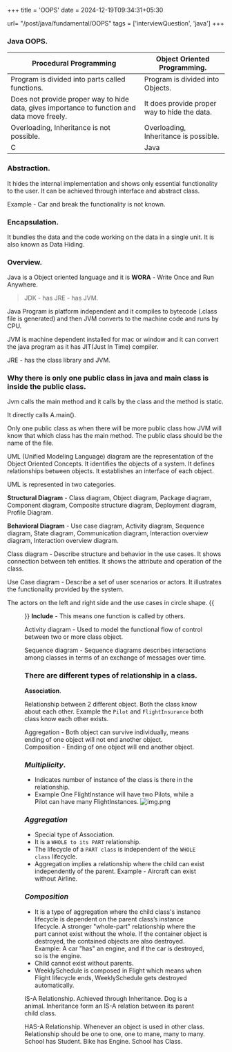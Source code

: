 +++
title = 'OOPS'
date = 2024-12-19T09:34:31+05:30

url= "/post/java/fundamental/OOPS"
tags = ['interviewQuestion', 'java']
+++
### Java OOPS.

| Procedural Programming                                                                       | Object Oriented Programming.                 |
| -------------------------------------------------------------------------------------------- |----------------------------------------------|
| Program is divided into parts called functions.                                              | Program is divided into Objects.             |
| Does not provide proper way to hide data, gives importance to function and data move freely. | It does provide proper way to hide the data. |
| Overloading, Inheritance is not possible.                                                    | Overloading, Inheritance is possible.        |
| C                                                                                            | Java                                         |

### Abstraction.

It hides the internal implementation and shows only essential functionality to the user. It can be achieved through interface and abstract class.

Example - Car and break the functionality is not known.

### Encapsulation.

It bundles the data and the code working on the data in a single unit.
It is also known as Data Hiding.

### Overview.

Java is a Object oriented language and it is **WORA** - Write Once and Run Anywhere.

> JDK - has JRE - has JVM.

Java Program is platform independent and it compiles to bytecode (.class file is generated) and then JVM converts to the machine code and runs by CPU.

JVM is machine dependent installed for mac or window and it can convert the java program as it has JIT(Just In Time) compiler.

JRE - has the class library and JVM.

### Why there is only one public class in java and main class is inside the public class.

Jvm calls the main method and it calls by the class and the method is static.

It directly calls A.main().

Only one public class as when there will be more public class how JVM will know that which class has the main method.
The public class should be the name of the file.

UML (Unified Modeling Language) diagram are the representation of the Object Oriented Concepts. It identifies the objects of a system. It defines relationships between objects. It establishes an interface of each object.

UML is represented in two categories.

**Structural Diagram** - Class diagram, Object diagram, Package diagram, Component diagram, Composite structure diagram, Deployment diagram, Profile Diagram.

**Behavioral Diagram** - Use case diagram, Activity diagram, Sequence diagram, State diagram, Communication diagram, Interaction overview diagram, Interaction overview diagram.

Class diagram - Describe structure and behavior in the use cases. It shows connection between teh entities. It shows the attribute and operation of the class.

Use Case diagram - Describe a set of user scenarios or actors. It illustrates the functionality provided by the system.

The actors on the left and right side and the use cases in circle shape.
{{<figure src="/images/Java/UseCaseDiagram.png" alt="UserRequest." caption="Sample Use Case Diagram.">}}
**Include** - This means one function is called by others.

Activity diagram - Used to model the functional flow of control between two or more class object.

Sequence diagram - Sequence diagrams describes interactions among classes in terms of an exchange of messages over time.

### There are different types of relationship in a class.

**Association**.

Relationship between 2 different object.
Both the class know about each other. Example the `Pilot` and `FlightInsurance` both class know each other exists.

Aggregation - Both object can survive individually, means ending of one object will not end another object.  
Composition - Ending of one object will end another object.

### *Multiplicity*.
- Indicates number of instance of the class is there in the relationship.
- Example One FlightInstance will have two Pilots, while a Pilot can have many FlightInstances.
  ![img.png](/images/img28.png)

### *Aggregation*
* Special type of Association.
* It is a `WHOLE to its PART` relationship.
* The lifecycle of a `PART class` is independent of the `WHOLE class` lifecycle.
* Aggregation implies a relationship where the child can exist independently of the parent.
  Example - Aircraft can exist without Airline.


### *Composition*
* It is a type of aggregation where the child class's instance lifecycle is dependent on the parent class’s instance lifecycle. A stronger "whole-part" relationship where the part cannot exist without the whole. If the container object is destroyed, the contained objects are also destroyed. Example: A car "has" an engine, and if the car is destroyed, so is the engine.
* Child cannot exist without parents.
* WeeklySchedule is composed in Flight which means when Flight lifecycle ends, WeeklySchedule gets destroyed automatically.

IS-A Relationship.
Achieved through Inheritance.
Dog is a animal.
Inheritance form an IS-A relation between its parent child class.

HAS-A Relationship.
Whenever an object is used in other class.
Relationship should be one to one, one to mane, many to many.
School has Student. Bike has Engine. School has Class.